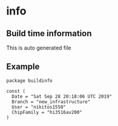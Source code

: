 # info
## Build time information

This is auto generated file

## Example

```
package buildinfo

const (
  Date = "Sat Sep 28 20:18:06 UTC 2019"
  Branch = "new_infrastructure"
  User = "nikitos1550"
  ChipFamily = "hi3516av200"
)
```
